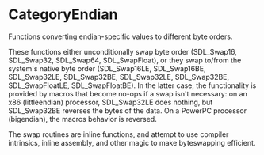 
# CategoryEndian

Functions converting endian-specific values to different byte orders.

These functions either unconditionally swap byte order (SDL_Swap16,
SDL_Swap32, SDL_Swap64, SDL_SwapFloat), or they swap to/from the system's
native byte order (SDL_Swap16LE, SDL_Swap16BE, SDL_Swap32LE, SDL_Swap32BE,
SDL_Swap32LE, SDL_Swap32BE, SDL_SwapFloatLE, SDL_SwapFloatBE). In the
latter case, the functionality is provided by macros that become no-ops if
a swap isn't necessary: on an x86 (littleendian) processor, SDL_Swap32LE
does nothing, but SDL_Swap32BE reverses the bytes of the data. On a PowerPC
processor (bigendian), the macros behavior is reversed.

The swap routines are inline functions, and attempt to use compiler
intrinsics, inline assembly, and other magic to make byteswapping
efficient.
